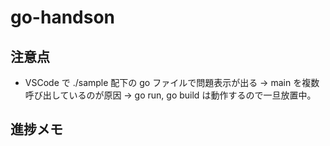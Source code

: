 # go-handson

## 注意点

- VSCode で ./sample 配下の go ファイルで問題表示が出る
  -> main を複数呼び出しているのが原因
  -> go run, go build は動作するので一旦放置中。

## 進捗メモ
